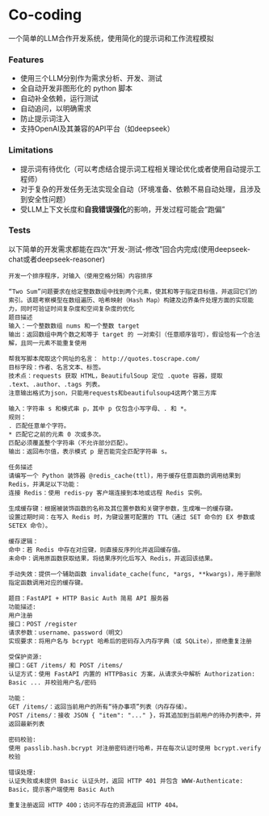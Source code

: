 # Co-coding
一个简单的LLM合作开发系统，使用简化的提示词和工作流程模拟
### Features
- 使用三个LLM分别作为需求分析、开发、测试
- 全自动开发非图形化的 python 脚本
- 自动补全依赖，运行测试
- 自动追问，以明确需求
- 防止提示词注入
- 支持OpenAI及其兼容的API平台（如deepseek）
### Limitations
- 提示词有待优化（可以考虑结合提示词工程相关理论优化或者使用自动提示工程师）
- 对于复杂的开发任务无法实现全自动（环境准备、依赖不易自动处理，且涉及到安全性问题）
- 受LLM上下文长度和**自我错误强化**的影响，开发过程可能会“跑偏”
### Tests
以下简单的开发需求都能在四次“开发-测试-修改”回合内完成(使用deepseek-chat或者deepseek-reasoner)
```
开发一个排序程序，对输入（使用空格分隔）内容排序
```
```
“Two Sum”问题要求在给定整数数组中找到两个元素，使其和等于指定目标值，并返回它们的索引。该题考察模型在数组遍历、哈希映射（Hash Map）构建及边界条件处理方面的实现能力，同时可验证时间复杂度和空间复杂度的优化
题目描述
输入：一个整数数组 nums 和一个整数 target
输出：返回数组中两个数之和等于 target 的 一对索引（任意顺序皆可），假设恰有一个合法解，且同一元素不能重复使用
```
```
帮我写脚本爬取这个网址的名言： http://quotes.toscrape.com/
目标字段：作者、名言文本、标签。
技术点：requests 获取 HTML，BeautifulSoup 定位 .quote 容器，提取 .text、.author、.tags 列表。
注意输出格式为json，只能用requests和beautifulsoup4这两个第三方库
```
```
输入：字符串 s 和模式串 p，其中 p 仅包含小写字母、. 和 *。
规则：
. 匹配任意单个字符。
* 匹配它之前的元素 0 次或多次。
匹配必须覆盖整个字符串（不允许部分匹配）。 
输出：返回布尔值，表示模式 p 是否能完全匹配字符串 s。
```
```
任务描述
请编写一个 Python 装饰器 @redis_cache(ttl)，用于缓存任意函数的调用结果到 Redis，并满足以下功能：
连接 Redis：使用 redis-py 客户端连接到本地或远程 Redis 实例。

生成缓存键：根据被装饰函数的名称及其位置参数和关键字参数，生成唯一的缓存键。
设置过期时间：在写入 Redis 时，为键设置可配置的 TTL（通过 SET 命令的 EX 参数或 SETEX 命令）。

缓存逻辑：
命中：若 Redis 中存在对应键，则直接反序列化并返回缓存值。
未命中：调用原函数获取结果，将结果序列化后写入 Redis，并返回该结果。

手动失效：提供一个辅助函数 invalidate_cache(func, *args, **kwargs)，用于删除指定函数调用对应的缓存键。
```
```
题目：FastAPI + HTTP Basic Auth 简易 API 服务器
功能描述:
用户注册
接口：POST /register
请求参数：username、password（明文）
实现要求：将用户名与 bcrypt 哈希后的密码存入内存字典（或 SQLite），拒绝重复注册

受保护资源:
接口：GET /items/ 和 POST /items/
认证方式：使用 FastAPI 内置的 HTTPBasic 方案，从请求头中解析 Authorization: Basic ... 并校验用户名/密码

功能：
GET /items/：返回当前用户的所有“待办事项”列表（内存存储）。
POST /items/：接收 JSON { "item": "..." }，将其追加到当前用户的待办列表中，并返回最新列表

密码校验:
使用 passlib.hash.bcrypt 对注册密码进行哈希，并在每次认证时使用 bcrypt.verify 校验

错误处理:
认证失败或未提供 Basic 认证头时，返回 HTTP 401 并包含 WWW-Authenticate: Basic，提示客户端使用 Basic Auth

重复注册返回 HTTP 400；访问不存在的资源返回 HTTP 404。
```
